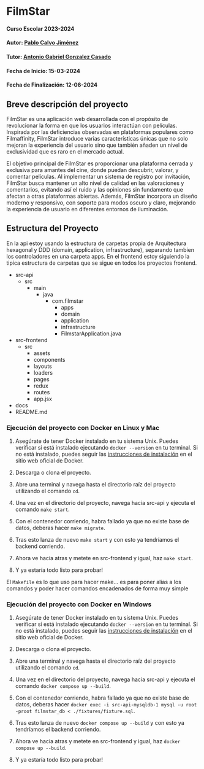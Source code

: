 # FilmStar

#### Curso Escolar 2023-2024
#### Autor: [Pablo Calvo Jiménez](https://github.com/PabloCalvo03)
#### Tutor: [Antonio Gabriel Gonzalez Casado](https://github.com/antonio-gabriel-gonzalez-casado)
#### Fecha de Inicio: 15-03-2024
#### Fecha de Finalización: 12-06-2024

## Breve descripción del proyecto

FilmStar es una aplicación web desarrollada con el propósito de revolucionar la forma en que los usuarios interactúan con películas. Inspirada por las deficiencias observadas en plataformas populares como Filmaffinity, FilmStar introduce varias características únicas que no solo mejoran la experiencia del usuario sino que también añaden un nivel de exclusividad que es raro en el mercado actual. 


El objetivo principal de FilmStar es proporcionar una plataforma cerrada y exclusiva para amantes del cine, donde puedan descubrir, valorar, y comentar películas. Al implementar un sistema de registro por invitación, FilmStar busca mantener un alto nivel de calidad en las valoraciones y comentarios, evitando así el ruido y las opiniones sin fundamento que afectan a otras plataformas abiertas. Además, FilmStar incorpora un diseño moderno y responsivo, con soporte para modos oscuro y claro, mejorando la experiencia de usuario en diferentes entornos de iluminación.

## Estructura del Proyecto

En la api estoy usando la estructura de carpetas propia de Arquitectura hexagonal y DDD (domain, application, infrastructure), separando tambien los controladores en una carpeta apps.
En el frontend estoy siguiendo la tipica estructura de carpetas que se sigue en todos los proyectos frontend.

- src-api
  - src
    - main
      - java
        - com.filmstar
          - apps
          - domain
          - application
          - infrastructure
          - FilmstarApplication.java
- src-frontend
  - src
    - assets
    - components
    - layouts
    - loaders
    - pages
    - redux
    - routes
    - app.jsx
- docs
- README.md

### Ejecución del proyecto con Docker en Linux y Mac

1. Asegúrate de tener Docker instalado en tu sistema Unix. Puedes verificar si está instalado ejecutando `docker --version` en tu terminal. Si no está instalado, puedes seguir las [instrucciones de instalación](https://docs.docker.com/get-docker/) en el sitio web oficial de Docker.

2. Descarga o clona el proyecto.

3. Abre una terminal y navega hasta el directorio raíz del proyecto utilizando el comando `cd`.

4. Una vez en el directorio del proyecto, navega hacia src-api y ejecuta el comando `make start`.
   
5. Con el contenedor corriendo, habra fallado ya que no existe base de datos, deberas hacer `make migrate`.
   
6. Tras esto lanza de nuevo `make start` y con esto ya tendríamos el backend corriendo.
   
7. Ahora ve hacia atras y metete en src-frontend y igual, haz `make start`.
   
8. Y ya estaría todo listo para probar!

El `Makefile` es lo que uso para hacer make... es para poner alias a los comandos y poder hacer comandos encadenados de forma muy simple

### Ejecución del proyecto con Docker en Windows

1. Asegúrate de tener Docker instalado en tu sistema Unix. Puedes verificar si está instalado ejecutando `docker --version` en tu terminal. Si no está instalado, puedes seguir las [instrucciones de instalación](https://docs.docker.com/get-docker/) en el sitio web oficial de Docker.

2. Descarga o clona el proyecto.

3. Abre una terminal y navega hasta el directorio raíz del proyecto utilizando el comando `cd`.

4. Una vez en el directorio del proyecto, navega hacia src-api y ejecuta el comando `docker compose up --build`.

5. Con el contenedor corriendo, habra fallado ya que no existe base de datos, deberas hacer `docker exec -i src-api-mysqldb-1 mysql -u root -proot filmstar_db < ./fixtures/fixture.sql`.

6. Tras esto lanza de nuevo `docker compose up --build` y con esto ya tendríamos el backend corriendo.

7. Ahora ve hacia atras y metete en src-frontend y igual, haz `docker compose up --build`.

8. Y ya estaría todo listo para probar!
